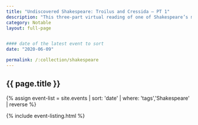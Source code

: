 ```yaml
---
title: "Undiscovered Shakespeare: Troilus and Cressida – PT 1"
description: "This three-part virtual reading of one of Shakespeare’s most unusual tragedies continues the “Undiscovered Shakespeare” collaboration between Santa Cruz Shakespeare, The Humanities Institute, and The Shakespeare Workshop."
category: Notable
layout: full-page


#### date of the latest event to sort
date: "2020-06-09"

permalink: /:collection/shakespeare
---
```

<section id="main-content">
<div class="grid-container large">
<section class="heading">
<h2 class="underline">{{ page.title }}</h2>
</section>

<div class="events-card-list fade-out-siblings">
{% assign event-list = site.events | sort: 'date' | where: 'tags','Shakespeare' | reverse %}

{% include event-listing.html %}
